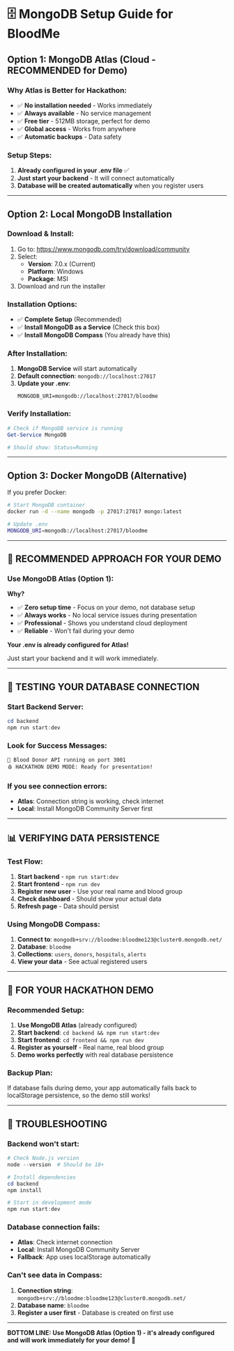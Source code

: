 # 🗄️ MongoDB Setup Guide for BloodMe

## **Option 1: MongoDB Atlas (Cloud - RECOMMENDED for Demo)**

### **Why Atlas is Better for Hackathon:**
- ✅ **No installation needed** - Works immediately
- ✅ **Always available** - No service management
- ✅ **Free tier** - 512MB storage, perfect for demo
- ✅ **Global access** - Works from anywhere
- ✅ **Automatic backups** - Data safety

### **Setup Steps:**
1. **Already configured in your .env file** ✅
2. **Just start your backend** - It will connect automatically
3. **Database will be created automatically** when you register users

---

## **Option 2: Local MongoDB Installation**

### **Download & Install:**
1. Go to: https://www.mongodb.com/try/download/community
2. Select:
   - **Version**: 7.0.x (Current)
   - **Platform**: Windows
   - **Package**: MSI
3. Download and run the installer

### **Installation Options:**
- ✅ **Complete Setup** (Recommended)
- ✅ **Install MongoDB as a Service** (Check this box)
- ✅ **Install MongoDB Compass** (You already have this)

### **After Installation:**
1. **MongoDB Service** will start automatically
2. **Default connection**: `mongodb://localhost:27017`
3. **Update your .env**:
   ```
   MONGODB_URI=mongodb://localhost:27017/bloodme
   ```

### **Verify Installation:**
```powershell
# Check if MongoDB service is running
Get-Service MongoDB

# Should show: Status=Running
```

---

## **Option 3: Docker MongoDB (Alternative)**

If you prefer Docker:

```bash
# Start MongoDB container
docker run -d --name mongodb -p 27017:27017 mongo:latest

# Update .env
MONGODB_URI=mongodb://localhost:27017/bloodme
```

---

## **🚀 RECOMMENDED APPROACH FOR YOUR DEMO**

### **Use MongoDB Atlas (Option 1):**

**Why?**
- ✅ **Zero setup time** - Focus on your demo, not database setup
- ✅ **Always works** - No local service issues during presentation
- ✅ **Professional** - Shows you understand cloud deployment
- ✅ **Reliable** - Won't fail during your demo

**Your .env is already configured for Atlas!**

Just start your backend and it will work immediately.

---

## **🔧 TESTING YOUR DATABASE CONNECTION**

### **Start Backend Server:**
```powershell
cd backend
npm run start:dev
```

### **Look for Success Messages:**
```
🚀 Blood Donor API running on port 3001
🩸 HACKATHON DEMO MODE: Ready for presentation!
```

### **If you see connection errors:**
- **Atlas**: Connection string is working, check internet
- **Local**: Install MongoDB Community Server first

---

## **📊 VERIFYING DATA PERSISTENCE**

### **Test Flow:**
1. **Start backend** - `npm run start:dev`
2. **Start frontend** - `npm run dev`
3. **Register new user** - Use your real name and blood group
4. **Check dashboard** - Should show your actual data
5. **Refresh page** - Data should persist

### **Using MongoDB Compass:**
1. **Connect to**: `mongodb+srv://bloodme:bloodme123@cluster0.mongodb.net/`
2. **Database**: `bloodme`
3. **Collections**: `users`, `donors`, `hospitals`, `alerts`
4. **View your data** - See actual registered users

---

## **🎯 FOR YOUR HACKATHON DEMO**

### **Recommended Setup:**
1. **Use MongoDB Atlas** (already configured)
2. **Start backend**: `cd backend && npm run start:dev`
3. **Start frontend**: `cd frontend && npm run dev`
4. **Register as yourself** - Real name, real blood group
5. **Demo works perfectly** with real database persistence

### **Backup Plan:**
If database fails during demo, your app automatically falls back to localStorage persistence, so the demo still works!

---

## **🚨 TROUBLESHOOTING**

### **Backend won't start:**
```powershell
# Check Node.js version
node --version  # Should be 18+

# Install dependencies
cd backend
npm install

# Start in development mode
npm run start:dev
```

### **Database connection fails:**
- **Atlas**: Check internet connection
- **Local**: Install MongoDB Community Server
- **Fallback**: App uses localStorage automatically

### **Can't see data in Compass:**
1. **Connection string**: `mongodb+srv://bloodme:bloodme123@cluster0.mongodb.net/`
2. **Database name**: `bloodme`
3. **Register a user first** - Database is created on first use

---

**BOTTOM LINE: Use MongoDB Atlas (Option 1) - it's already configured and will work immediately for your demo!** 🚀